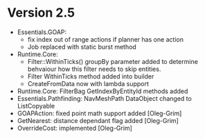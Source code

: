 # Version 2.5
* Essentials.GOAP: 
  * fix index out of range actions if planner has one action
  * Job replaced with static burst method
* Runtime.Core: 
  * Filter::WithinTicks() groupBy parameter added to determine behvaiour how this filter needs to skip entities.
  * Filter WithinTicks method added into builder
  * CreateFromData now with lambda support
* Runtime.Core: FilterBag GetIndexByEntityId methods added
* Essentials.Pathfinding: NavMeshPath DataObject changed to ListCopyable
* GOAPAction: fixed point math support added [Oleg-Grim]
* GetNearest: distance dependant flag added [Oleg-Grim]
* OverrideCost: implemented [Oleg-Grim]

